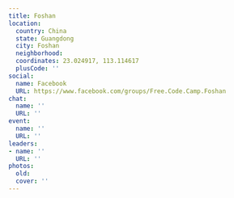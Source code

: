 ```yaml
---
title: Foshan
location:
  country: China
  state: Guangdong
  city: Foshan
  neighborhood: 
  coordinates: 23.024917, 113.114617
  plusCode: ''
social:
  name: Facebook
  URL: https://www.facebook.com/groups/Free.Code.Camp.Foshan
chat:
  name: ''
  URL: ''
event:
  name: ''
  URL: ''
leaders:
- name: ''
  URL: ''
photos:
  old: 
  cover: ''
---
```

